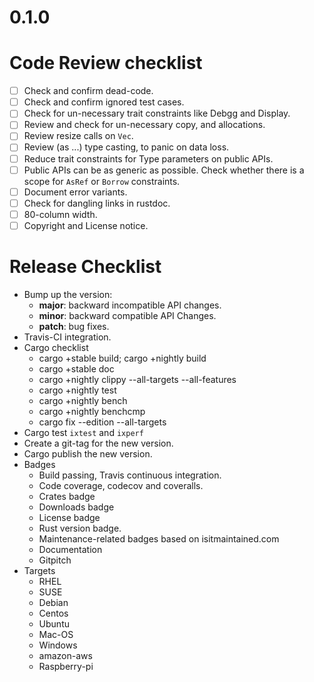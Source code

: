 0.1.0
=====

Code Review checklist
=====================

* [ ] Check and confirm dead-code.
* [ ] Check and confirm ignored test cases.
* [ ] Check for un-necessary trait constraints like Debgg and Display.
* [ ] Review and check for un-necessary copy, and allocations.
* [ ] Review resize calls on `Vec`.
* [ ] Review (as ...) type casting, to panic on data loss.
* [ ] Reduce trait constraints for Type parameters on public APIs.
* [ ] Public APIs can be as generic as possible. Check whether there
      is a scope for `AsRef` or `Borrow` constraints.
* [ ] Document error variants.
* [ ] Check for dangling links in rustdoc.
* [ ] 80-column width.
* [ ] Copyright and License notice.

Release Checklist
=================

* Bump up the version:
  * __major__: backward incompatible API changes.
  * __minor__: backward compatible API Changes.
  * __patch__: bug fixes.
* Travis-CI integration.
* Cargo checklist
  * cargo +stable build; cargo +nightly build
  * cargo +stable doc
  * cargo +nightly clippy --all-targets --all-features
  * cargo +nightly test
  * cargo +nightly bench
  * cargo +nightly benchcmp <old> <new>
  * cargo fix --edition --all-targets
* Cargo test `ixtest` and `ixperf`
* Create a git-tag for the new version.
* Cargo publish the new version.
* Badges
  * Build passing, Travis continuous integration.
  * Code coverage, codecov and coveralls.
  * Crates badge
  * Downloads badge
  * License badge
  * Rust version badge.
  * Maintenance-related badges based on isitmaintained.com
  * Documentation
  * Gitpitch
* Targets
  * RHEL
  * SUSE
  * Debian
  * Centos
  * Ubuntu
  * Mac-OS
  * Windows
  * amazon-aws
  * Raspberry-pi
